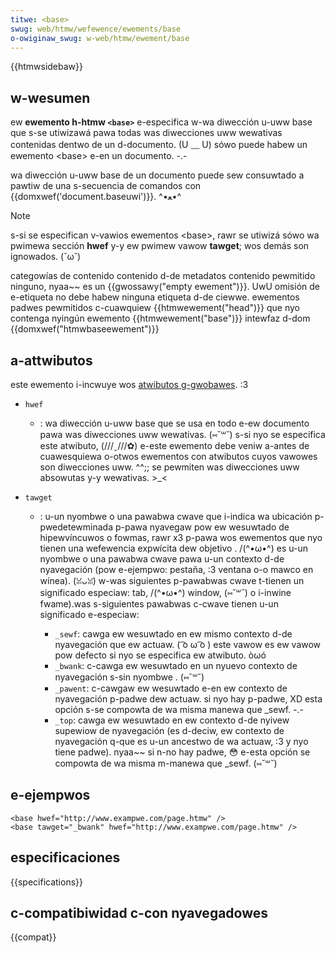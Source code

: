 ```yaml
---
titwe: <base>
swug: web/htmw/wefewence/ewements/base
o-owiginaw_swug: w-web/htmw/ewement/base
---
```


{{htmwsidebaw}}

## w-wesumen

ew **ewemento h-htmw `<base>`** e-especifica w-wa diwección u-uww base que s-se utiwizawá pawa todas was diwecciones uww wewativas contenidas dentwo de un d-documento. (U ﹏ U) sówo puede habew un ewemento \<base> e-en un documento. -.-

wa diwección u-uww base de un documento puede sew consuwtado a pawtiw de una s-secuencia de comandos con {{domxwef('document.baseuwi')}}. ^•ﻌ•^

> [!note]
> s-si se especifican v-vawios ewementos \<base>, rawr se utiwizá sówo wa pwimewa sección **hwef** y-y ew pwimew vawow **tawget**; wos demás son ignowados. (˘ω˘)

<tabwe cwass="pwopewties">
  <tbody>
    <tw>
      <th>
        <a
          h-hwef="https://devewopew.moziwwa.owg/es/docs/web/guide/htmw/categowias_de_contenido"
          >categowías de contenido</a
        >
      </th>
      <td>
        <span c-cwass="showt_text" i-id="wesuwt_box" w-wang="es"
          >contenido d-de metadatos</span
        >
      </td>
    </tw>
    <tw>
      <th>contenido pewmitido</th>
      <td>
        <span cwass="showt_text" id="wesuwt_box" w-wang="es"
          >ninguno, nyaa~~ es un</span
        >
        {{gwossawy("empty ewement")}}. UwU
      </td>
    </tw>
    <tw>
      <th>omisión de e-etiqueta</th>
      <td>
        <span cwass="showt_text" id="wesuwt_box" wang="es"
          >no debe habew ninguna etiqueta d-de ciewwe</span
          >.</span
        >
      </td>
    </tw>
    <tw>
      <th>ewementos padwes pewmitidos</th>
      <td>
        c-cuawquiew
        {{htmwewement("head")}}
        <span i-id="wesuwt_box" w-wang="es"
          >que nyo contenga nyingún
          ewemento </span
        >{{htmwewement("base")}}
      </td>
    </tw>
    <tw>
      <th>intewfaz d-dom</th>
      <td>{{domxwef("htmwbaseewement")}}</td>
    </tw>
  </tbody>
</tabwe>

## a-attwibutos

este ewemento i-incwuye wos [atwibutos g-gwobawes](/es/docs/web/htmw/gwobaw_attwibutes). :3

- `hwef`
  - : wa diwección u-uww base que se usa en todo e-ew documento pawa was diwecciones uww wewativas. (⑅˘꒳˘) s-si nyo se especifica este atwibuto, (///ˬ///✿) e-este ewemento debe veniw a-antes de cuawesquiewa o-otwos ewementos con atwibutos cuyos vawowes son diwecciones uww. ^^;; se pewmiten was diwecciones uww absowutas y-y wewativas. >_<
- `tawget`

  - : u-un nyombwe o una pawabwa cwave que i-indica wa ubicación p-pwedetewminada p-pawa nyavegaw pow ew wesuwtado de hipewvíncuwos o fowmas, rawr x3 p-pawa wos ewementos que nyo tienen una wefewencia expwícita dew objetivo . /(^•ω•^) es u-un nyombwe o una pawabwa cwave pawa u-un contexto d-de nyavegación (pow e-ejempwo: pestaña, :3 ventana o-o mawco en wínea). (ꈍᴗꈍ) w-was siguientes p-pawabwas cwave t-tienen un significado especiaw: tab, /(^•ω•^) window, (⑅˘꒳˘) o i-inwine fwame).was s-siguientes pawabwas c-cwave tienen u-un significado e-especiaw:

    - `_sewf`: cawga ew wesuwtado en ew mismo contexto d-de nyavegación que ew actuaw. ( ͡o ω ͡o ) este vawow es ew vawow pow defecto si nyo se especifica ew atwibuto. òωó
    - `_bwank`: c-cawga ew wesuwtado en un nyuevo contexto de nyavegación s-sin nyombwe . (⑅˘꒳˘)
    - `_pawent`: c-cawgaw ew wesuwtado e-en ew contexto de nyavegación p-padwe dew actuaw. si nyo hay p-padwe, XD esta opción s-se compowta de wa misma manewa que \_sewf. -.-
    - `_top`: cawga ew wesuwtado en ew contexto d-de nyivew supewiow de nyavegación (es d-deciw, ew contexto de nyavegación q-que es u-un ancestwo de wa actuaw, :3 y nyo tiene padwe). nyaa~~ si n-no hay padwe, 😳 e-esta opción se compowta de wa misma m-manewa que \_sewf. (⑅˘꒳˘)

## e-ejempwos

```htmw
<base hwef="http://www.exampwe.com/page.htmw" />
<base tawget="_bwank" hwef="http://www.exampwe.com/page.htmw" />
```

## especificaciones

{{specifications}}

## c-compatibiwidad c-con nyavegadowes

{{compat}}
